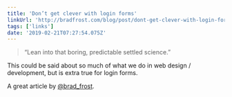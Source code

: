 ```yaml
---
title: 'Don’t get clever with login forms'
linkUrl: 'http://bradfrost.com/blog/post/dont-get-clever-with-login-forms/'
tags: ['links'] 
date: '2019-02-21T07:27:54.075Z'
---
```

> “Lean into that boring, predictable settled science.”

This could be said about so much of what we do in web design / development, but is extra true for login forms.

A great article by [@brad_frost](//twitter.com/brad_frost). 